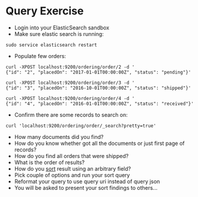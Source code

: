 # Query Exercise #

* Login into your ElasticSearch sandbox
* Make sure elastic search is running:
```
sudo service elasticsearch restart
```
* Populate few orders:
```
curl -XPOST localhost:9200/ordering/order/2 -d '
{"id": "2", "placedOn": "2017-01-01T00:00:00Z", "status": "pending"}'
```
```
curl -XPOST localhost:9200/ordering/order/3 -d '
{"id": "3", "placedOn": "2016-10-01T00:00:00Z", "status": "shipped"}'
```
```
curl -XPOST localhost:9200/ordering/order/4 -d '
{"id": "4", "placedOn": "2016-01-01T00:00:00Z", "status": "received"}'
```
* Confirm there are some records to search on:
```
curl 'localhost:9200/ordering/order/_search?pretty=true'
```
* How many documents did you find?
* How do you know whether got all the documents or just first page of records?
* How do you find all orders that were shipped?
* What is the order of results?
* How do you <a href="https://www.elastic.co/guide/en/elasticsearch/reference/current/search-request-sort.html" target="_blank">sort</a> result using an arbitrary field?
* Pick couple of options and run your sort query
* Reformat your query to use query uri instead of query json
* You will be asked to present your sort findings to others...